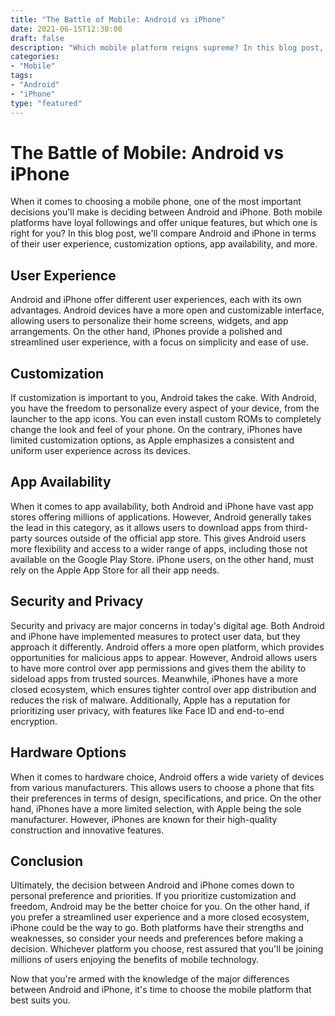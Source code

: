 ```yaml
---
title: "The Battle of Mobile: Android vs iPhone"
date: 2021-06-15T12:30:00
draft: false
description: "Which mobile platform reigns supreme? In this blog post, we dive into the major differences between Android and iPhone and discuss their strengths and weaknesses."
categories:
- "Mobile"
tags:
- "Android"
- "iPhone"
type: "featured"
---
```


# The Battle of Mobile: Android vs iPhone

When it comes to choosing a mobile phone, one of the most important decisions you'll make is deciding between Android and iPhone. Both mobile platforms have loyal followings and offer unique features, but which one is right for you? In this blog post, we'll compare Android and iPhone in terms of their user experience, customization options, app availability, and more.

## User Experience

Android and iPhone offer different user experiences, each with its own advantages. Android devices have a more open and customizable interface, allowing users to personalize their home screens, widgets, and app arrangements. On the other hand, iPhones provide a polished and streamlined user experience, with a focus on simplicity and ease of use.

## Customization

If customization is important to you, Android takes the cake. With Android, you have the freedom to personalize every aspect of your device, from the launcher to the app icons. You can even install custom ROMs to completely change the look and feel of your phone. On the contrary, iPhones have limited customization options, as Apple emphasizes a consistent and uniform user experience across its devices.

## App Availability

When it comes to app availability, both Android and iPhone have vast app stores offering millions of applications. However, Android generally takes the lead in this category, as it allows users to download apps from third-party sources outside of the official app store. This gives Android users more flexibility and access to a wider range of apps, including those not available on the Google Play Store. iPhone users, on the other hand, must rely on the Apple App Store for all their app needs.

## Security and Privacy

Security and privacy are major concerns in today's digital age. Both Android and iPhone have implemented measures to protect user data, but they approach it differently. Android offers a more open platform, which provides opportunities for malicious apps to appear. However, Android allows users to have more control over app permissions and gives them the ability to sideload apps from trusted sources. Meanwhile, iPhones have a more closed ecosystem, which ensures tighter control over app distribution and reduces the risk of malware. Additionally, Apple has a reputation for prioritizing user privacy, with features like Face ID and end-to-end encryption.

## Hardware Options

When it comes to hardware choice, Android offers a wide variety of devices from various manufacturers. This allows users to choose a phone that fits their preferences in terms of design, specifications, and price. On the other hand, iPhones have a more limited selection, with Apple being the sole manufacturer. However, iPhones are known for their high-quality construction and innovative features.

## Conclusion

Ultimately, the decision between Android and iPhone comes down to personal preference and priorities. If you prioritize customization and freedom, Android may be the better choice for you. On the other hand, if you prefer a streamlined user experience and a more closed ecosystem, iPhone could be the way to go. Both platforms have their strengths and weaknesses, so consider your needs and preferences before making a decision. Whichever platform you choose, rest assured that you'll be joining millions of users enjoying the benefits of mobile technology.

Now that you're armed with the knowledge of the major differences between Android and iPhone, it's time to choose the mobile platform that best suits you.
